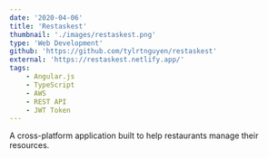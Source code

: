 ```yaml
---
date: '2020-04-06'
title: 'Restaskest'
thumbnail: './images/restaskest.png'
type: 'Web Development'
github: 'https://github.com/tylrtnguyen/restaskest'
external: 'https://restaskest.netlify.app/'
tags:
    - Angular.js
    - TypeScript
    - AWS
    - REST API
    - JWT Token
---
```


A cross-platform application built to help restaurants manage their resources.